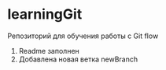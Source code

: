# learningGit
Репозиторий для обучения работы с Git flow

1. Readme заполнен
2. Добавлена новая ветка newBranch
